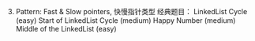 3. Pattern: Fast & Slow pointers, 快慢指针类型
经典题目：
LinkedList Cycle (easy)
Start of LinkedList Cycle (medium)
Happy Number (medium)
Middle of the LinkedList (easy)
